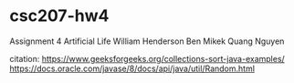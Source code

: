 # csc207-hw4
Assignment 4 Artificial Life
William Henderson
Ben Mikek
Quang Nguyen

citation:
https://www.geeksforgeeks.org/collections-sort-java-examples/
https://docs.oracle.com/javase/8/docs/api/java/util/Random.html
